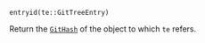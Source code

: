 ```
entryid(te::GitTreeEntry)
```

Return the [`GitHash`](@ref) of the object to which `te` refers.
